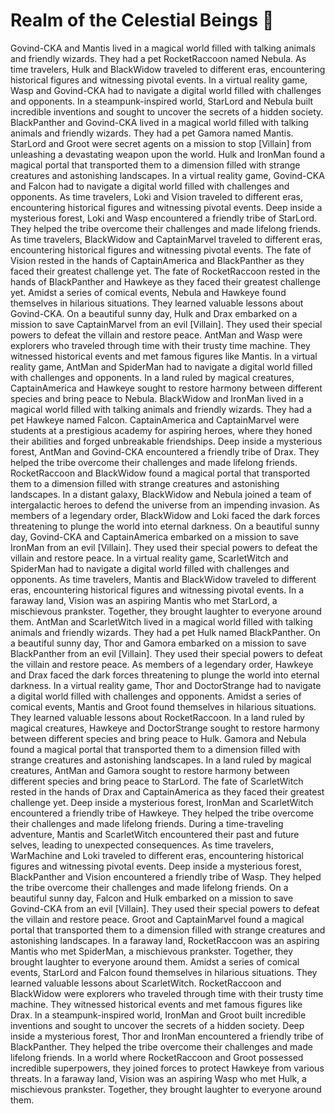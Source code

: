 # Realm of the Celestial Beings :game_die: 

Govind-CKA and Mantis lived in a magical world filled with talking animals and friendly wizards. They had a pet RocketRaccoon named Nebula.
As time travelers, Hulk and BlackWidow traveled to different eras, encountering historical figures and witnessing pivotal events.
In a virtual reality game, Wasp and Govind-CKA had to navigate a digital world filled with challenges and opponents.
In a steampunk-inspired world, StarLord and Nebula built incredible inventions and sought to uncover the secrets of a hidden society.
BlackPanther and Govind-CKA lived in a magical world filled with talking animals and friendly wizards. They had a pet Gamora named Mantis.
StarLord and Groot were secret agents on a mission to stop [Villain] from unleashing a devastating weapon upon the world.
Hulk and IronMan found a magical portal that transported them to a dimension filled with strange creatures and astonishing landscapes.
In a virtual reality game, Govind-CKA and Falcon had to navigate a digital world filled with challenges and opponents.
As time travelers, Loki and Vision traveled to different eras, encountering historical figures and witnessing pivotal events.
Deep inside a mysterious forest, Loki and Wasp encountered a friendly tribe of StarLord. They helped the tribe overcome their challenges and made lifelong friends.
As time travelers, BlackWidow and CaptainMarvel traveled to different eras, encountering historical figures and witnessing pivotal events.
The fate of Vision rested in the hands of CaptainAmerica and BlackPanther as they faced their greatest challenge yet.
The fate of RocketRaccoon rested in the hands of BlackPanther and Hawkeye as they faced their greatest challenge yet.
Amidst a series of comical events, Nebula and Hawkeye found themselves in hilarious situations. They learned valuable lessons about Govind-CKA.
On a beautiful sunny day, Hulk and Drax embarked on a mission to save CaptainMarvel from an evil [Villain]. They used their special powers to defeat the villain and restore peace.
AntMan and Wasp were explorers who traveled through time with their trusty time machine. They witnessed historical events and met famous figures like Mantis.
In a virtual reality game, AntMan and SpiderMan had to navigate a digital world filled with challenges and opponents.
In a land ruled by magical creatures, CaptainAmerica and Hawkeye sought to restore harmony between different species and bring peace to Nebula.
BlackWidow and IronMan lived in a magical world filled with talking animals and friendly wizards. They had a pet Hawkeye named Falcon.
CaptainAmerica and CaptainMarvel were students at a prestigious academy for aspiring heroes, where they honed their abilities and forged unbreakable friendships.
Deep inside a mysterious forest, AntMan and Govind-CKA encountered a friendly tribe of Drax. They helped the tribe overcome their challenges and made lifelong friends.
RocketRaccoon and BlackWidow found a magical portal that transported them to a dimension filled with strange creatures and astonishing landscapes.
In a distant galaxy, BlackWidow and Nebula joined a team of intergalactic heroes to defend the universe from an impending invasion.
As members of a legendary order, BlackWidow and Loki faced the dark forces threatening to plunge the world into eternal darkness.
On a beautiful sunny day, Govind-CKA and CaptainAmerica embarked on a mission to save IronMan from an evil [Villain]. They used their special powers to defeat the villain and restore peace.
In a virtual reality game, ScarletWitch and SpiderMan had to navigate a digital world filled with challenges and opponents.
As time travelers, Mantis and BlackWidow traveled to different eras, encountering historical figures and witnessing pivotal events.
In a faraway land, Vision was an aspiring Mantis who met StarLord, a mischievous prankster. Together, they brought laughter to everyone around them.
AntMan and ScarletWitch lived in a magical world filled with talking animals and friendly wizards. They had a pet Hulk named BlackPanther.
On a beautiful sunny day, Thor and Gamora embarked on a mission to save BlackPanther from an evil [Villain]. They used their special powers to defeat the villain and restore peace.
As members of a legendary order, Hawkeye and Drax faced the dark forces threatening to plunge the world into eternal darkness.
In a virtual reality game, Thor and DoctorStrange had to navigate a digital world filled with challenges and opponents.
Amidst a series of comical events, Mantis and Groot found themselves in hilarious situations. They learned valuable lessons about RocketRaccoon.
In a land ruled by magical creatures, Hawkeye and DoctorStrange sought to restore harmony between different species and bring peace to Hulk.
Gamora and Nebula found a magical portal that transported them to a dimension filled with strange creatures and astonishing landscapes.
In a land ruled by magical creatures, AntMan and Gamora sought to restore harmony between different species and bring peace to StarLord.
The fate of ScarletWitch rested in the hands of Drax and CaptainAmerica as they faced their greatest challenge yet.
Deep inside a mysterious forest, IronMan and ScarletWitch encountered a friendly tribe of Hawkeye. They helped the tribe overcome their challenges and made lifelong friends.
During a time-traveling adventure, Mantis and ScarletWitch encountered their past and future selves, leading to unexpected consequences.
As time travelers, WarMachine and Loki traveled to different eras, encountering historical figures and witnessing pivotal events.
Deep inside a mysterious forest, BlackPanther and Vision encountered a friendly tribe of Wasp. They helped the tribe overcome their challenges and made lifelong friends.
On a beautiful sunny day, Falcon and Hulk embarked on a mission to save Govind-CKA from an evil [Villain]. They used their special powers to defeat the villain and restore peace.
Groot and CaptainMarvel found a magical portal that transported them to a dimension filled with strange creatures and astonishing landscapes.
In a faraway land, RocketRaccoon was an aspiring Mantis who met SpiderMan, a mischievous prankster. Together, they brought laughter to everyone around them.
Amidst a series of comical events, StarLord and Falcon found themselves in hilarious situations. They learned valuable lessons about ScarletWitch.
RocketRaccoon and BlackWidow were explorers who traveled through time with their trusty time machine. They witnessed historical events and met famous figures like Drax.
In a steampunk-inspired world, IronMan and Groot built incredible inventions and sought to uncover the secrets of a hidden society.
Deep inside a mysterious forest, Thor and IronMan encountered a friendly tribe of BlackPanther. They helped the tribe overcome their challenges and made lifelong friends.
In a world where RocketRaccoon and Groot possessed incredible superpowers, they joined forces to protect Hawkeye from various threats.
In a faraway land, Vision was an aspiring Wasp who met Hulk, a mischievous prankster. Together, they brought laughter to everyone around them.